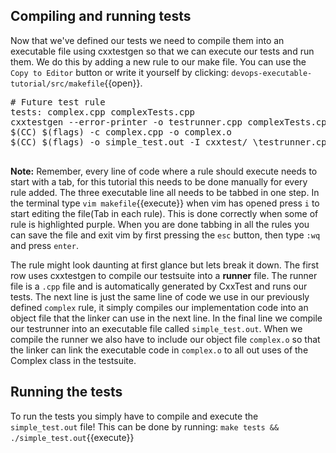 ## Compiling and running tests
Now that we've defined our tests we need to compile them into an executable file using cxxtestgen so that we can execute our tests and run them. We do this by adding a new rule to our make file. You can use the `Copy to Editor` button or write it yourself by clicking: `devops-executable-tutorial/src/makefile`{{open}}.

<pre class="file" data-filename="devops-executable-tutorial/src/makefile" data-target="insert" data-marker='# Future test rule'>
# Future test rule
tests: complex.cpp complexTests.cpp
cxxtestgen --error-printer -o testrunner.cpp complexTests.cpp
$(CC) $(flags) -c complex.cpp -o complex.o
$(CC) $(flags) -o simple_test.out -I cxxtest/ \testrunner.cpp complex.o

</pre>

**Note:** Remember, every line of code where a rule should execute needs to start with a tab, for this tutorial this needs to be done manually for every rule added. The three executable line all needs to be tabbed in one step. In the terminal type `vim makefile`{{execute}} when vim has opened press `i` to start editing the file(Tab in each rule). This is done correctly when some of rule is highlighted purple. When you are done tabbing in all the rules you can save the file and exit vim by first pressing the `esc` button, then type `:wq` and press `enter`.

The rule might look daunting at first glance but lets break it down. The first row uses cxxtestgen to compile our testsuite into a **runner** file. The runner file is a `.cpp` file and is automatically generated by CxxTest and runs our tests. The next line is just the same line of code we use in our previously defined `complex` rule, it simply compiles our implementation code into an object file that the linker can use in the next line. In the final line we compile our testrunner into an executable file called `simple_test.out`. When we compile the runner we also have to include our object file `complex.o` so that the linker can link the executable code in `complex.o` to all out uses of the Complex class in the testsuite.

## Running the tests 
To run the tests you simply have to compile and execute the `simple_test.out` file! This can be done by running: `make tests && ./simple_test.out`{{execute}}